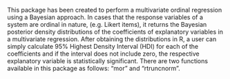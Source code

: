 This package has been created to perform a multivariate 
ordinal regression using a Bayesian approach. In cases 
that the response variables of a system are ordinal in nature,
 (e.g. Likert items), it returns the Bayesian posterior density 
 distributions of the coefficients of explanatory variables in
 a multivariate regression. After obtaining the distributions in R,
 a user can simply calculate 95% Highest Density Interval (HDI) for 
 each of the coefficients and if the interval does not include zero, 
 the respective explanatory variable is statistically significant.
 There are two functions available in this package as follows: “mor” and “rtruncnorm”.